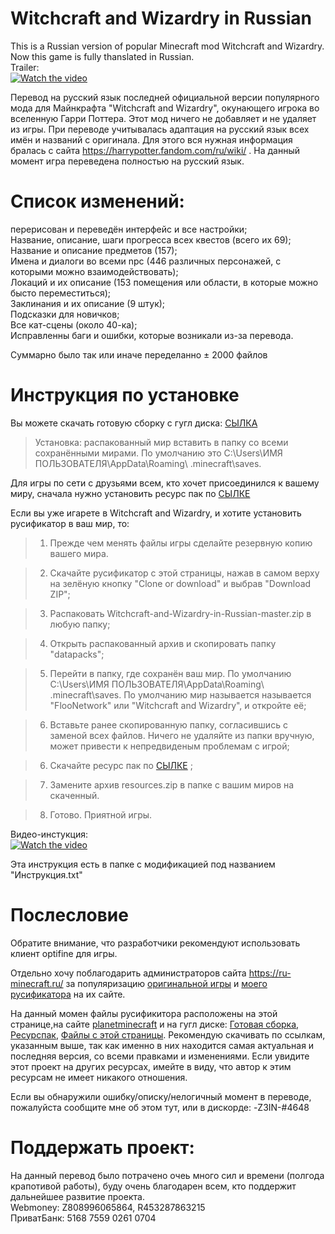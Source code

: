 # Witchcraft and Wizardry in Russian
  This is a Russian version of popular Minecraft mod Witchcraft and Wizardry. Now this game is fully thanslated in Russian.  
Trailer:  
[![Watch the video](https://img.youtube.com/vi/wK_dRJeQX0w/hqdefault.jpg)](https://youtu.be/wK_dRJeQX0w)

  Перевод на русский язык последней официальной версии популярного мода для Майнкрафта "Witchcraft and Wizardry", окунающего игрока во вселенную Гарри Поттера. Этот мод ничего не добавляет и не удаляет из игры. При переводе учитывалась адаптация на русский язык всех имён и названий с оригинала. Для этого вся нужная информация бралась с сайта https://harrypotter.fandom.com/ru/wiki/ . На данный момент игра переведена полностью на русский язык.  

# Список изменений:  

  перерисован и переведён интерфейс и все настройки;  
  Название, описание, шаги прогресса всех квестов (всего их 69);  
  Название и описание предметов (157);  
  Имена и диалоги во всеми npc (446 различных персонажей, с которыми можно взаимодействовать);  
  Локаций и их описание (153 помещения или области, в которые можно бысто переместиться);  
  Заклинания и их описание (9 штук);  
  Подсказки для новичков;  
  Все кат-сцены (около 40-ка);  
  Исправленны баги и ошибки, которые возникали из-за перевода.
  
  Суммарно было так или иначе переделанно ± 2000 файлов
  
# Инструкция по установке  

  Вы можете скачать готовую сборку с гугл диска: [СЫЛКА](https://drive.google.com/drive/folders/1N-pXBGT4-jjfFW2-wPbayiv6zhDFvMep?usp=sharing)  
  
  >Установка: распакованный мир вставить в папку со всеми сохранёнными мирами. По умолчанию это C:\Users\ИМЯ ПОЛЬЗОВАТЕЛЯ\AppData\Roaming\ .minecraft\saves.
  
  Для игры по сети с друзьями всем, кто хочет присоединился к вашему миру, сначала нужно установить ресурс пак по [СЫЛКЕ](https://drive.google.com/drive/u/0/folders/1JKfyq4R4wo5IZcvuxuTQ1c0f4X8D4wZU)  
  
  Если вы уже игарете в Witchcraft and Wizardry, и хотите установить русификатор в ваш мир, то:  
    
  >1. Прежде чем менять файлы игры сделайте резервную копию вашего мира.
  
  >2. Скачайте русификатор с этой страницы, нажав в самом верху на зелёную кнопку "Clone or download" и выбрав "Download ZIP";
  
  >3. Распаковать Witchcraft-and-Wizardry-in-Russian-master.zip в любую папку;  
  
  >4. Открыть распакованный архив и скопировать папку "datapacks";
  
  >5. Перейти в папку, где сохранён ваш мир. По умолчанию C:\Users\ИМЯ ПОЛЬЗОВАТЕЛЯ\AppData\Roaming\ .minecraft\saves. По умолчанию мир называется называется "FlooNetwork" или "Witchcraft and Wizardry", и откройте её;
  
  >6. Вставьте ранее скопированную папку, согласившись с заменой всех файлов. Ничего не удаляйте из папки вручную, может привести к непредвиденым проблемам с игрой;
  
  >6. Скачайте ресурс пак по [СЫЛКЕ](https://drive.google.com/drive/u/0/folders/1JKfyq4R4wo5IZcvuxuTQ1c0f4X8D4wZU) ;
  
  >7. Замените архив resources.zip в папке с вашим миров на скаченный.
  
  >8. Готово. Приятной игры.
  
  Видео-инстукция:  
[![Watch the video](https://img.youtube.com/vi/uDszYegDzN4/hqdefault.jpg)](https://youtu.be/uDszYegDzN4)
  
  Эта инструкция есть в папке с модификацией под названием "Инструкция.txt"
 
 # Послесловие
 
  Обратите внимание, что разработчики рекомендуют использовать клиент optifine для игры.  
  
  Отдельно хочу поблагодарить администраторов сайта https://ru-minecraft.ru/ за популяризацию [оригинальной игры](https://ru-minecraft.ru/mody-minecraft/62629-witchcraft-and-wizardry.html) и [моего русификатора](https://ru-minecraft.ru/fayly-dlya-minecraft/62515-witchcraft-and-wizardry-perevod-na-russkiy.html) на их сайте.
  
  На данный момен файлы русификитора расположены на этой странице,на сайте [planetminecraft](https://www.planetminecraft.com/mod/witchcraft-and-wizard-russian-translate) и на гугл диске: [Готовая сборка](https://drive.google.com/drive/folders/1N-pXBGT4-jjfFW2-wPbayiv6zhDFvMep?usp=sharing), [Ресурспак](https://drive.google.com/drive/u/0/folders/1JKfyq4R4wo5IZcvuxuTQ1c0f4X8D4wZU), [Файлы с этой страницы](https://drive.google.com/drive/folders/1KZaP_0HES0AIWg5HRYeD1tuYbo8-ItXR). Рекомендую скачивать по ссылкам, указанным выше, так как именно в них находится самая актуальная и последняя версия, со всеми правками и изменениями. Если увидите этот проект на других ресурсах, имейте в виду, что автор к этим ресурсам не имеет никакого отношения.  

Если вы обнаружили ошибку/описку/нелогичный момент в переводе, пожалуйста сообщите мне об этом тут, или в дискорде: -Z3IN-#4648  

# Поддержать проект:  
На данный перевод было потрачено очеь много сил и времени (полгода крапотивой работы), буду очень благодарен всем, кто поддержит дальнейшее развитие проекта.  
Webmoney: Z808996065864, R453287863215  
ПриватБанк: 5168 7559 0261 0704
